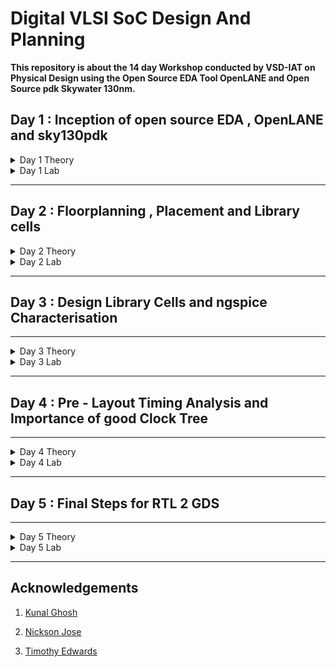 
# Digital VLSI SoC Design And Planning

**This repository is about the 14 day Workshop conducted by VSD-IAT on Physical Design using the Open Source EDA Tool OpenLANE and Open Source pdk Skywater 130nm.**

## Day 1 : Inception of open source EDA , OpenLANE and sky130pdk

<details>
<summary>Day 1  Theory</summary>

<br>

**OpenLANE ASIC Design Flow** 

The three components of an ASIC are RTL IPs , EDA Tools and PDK Data.

The Process Design Kit (pdk) acts as an interface between the fab and the designers. We used the skywater 130nm pdk. OpenLANE is built around the skywater and is capable of perfoming the RTL2GDS Flow.
<img width="865" alt="Screenshot 2024-12-12 132333" src="https://github.com/user-attachments/assets/6dec1a52-c946-409f-b3d5-32f0b6a2e621" />

</details>


<details>
<summary>Day 1  Lab</summary>
 
Directory structure : Desktop/work/tools/openlane_working_dir/openlane

The docker contains all the pre installed tools


<img width="319" alt="image" src="https://github.com/user-attachments/assets/aaefc55f-a2b8-41cc-9835-2afe04df3f43" />

Successfully synthesized.

<img width="405" alt="image" src="https://github.com/user-attachments/assets/66fec57e-aa8a-4948-a424-0adc05e3dc99" />



designs/picorv32a/runs/results



<img width="599" alt="image" src="https://github.com/user-attachments/assets/9dddeaf2-f724-4873-94db-484a6b3c112b" />

```
Here , the Number of Cells = 14876

Number of Flip Flops = 1613

 Flop Ratio = Number of Flip Flops / Number of Cells
  
Therefore , Flop ratio = 0.1084 or 10.84 %
```

Files created on Dec 12 19:29

<img width="686" alt="image" src="https://github.com/user-attachments/assets/3f271b79-a615-47a2-a5fc-e68e4920fc87" />

Verified it with stats report


<img width="595" alt="image" src="https://github.com/user-attachments/assets/a4308e3a-3f5b-49f6-9f45-3fd89b2c7ff8" />
</details>



****
## Day 2 : Floorplanning , Placement and Library cells

<details>
<summary>Day 2 Theory</summary>

<br>

**Floorplanning**


During floor planning a number of parameters are to be set. A well defined floor plan leads to an ASIC design with high performance and optimum area. 

**Concept of Pre Placed cell :**

Pre placed cells allows the granulizing of a larger design for usage whenever required in the design. Pre placed cells or Macros and IP's have user defined loactions and hence are placed on the chip before automated placement and routing. The pre placed are implemented once and can be used mulitiple times in the netlist.

**Decoupled Capacitors :**


Decoupling capacitors are placed locally around the pre-placed cells. The decoupling capacitor is a large capacitor completely full of charge whose voltage is equivalent to the power supply. During switching activity the decoupling capacitor decouples the circuit from the main supply and provides the necessary voltage required by the pre placed cells.

**Power Planning :**

During this stage mulltiple power supplies are placed in the chip for proper functioning.All the coupling capacitors present in the circuit demand the power supply simultaneously  which results in noise in the circuit due to voltage droop or ground bounce.


**Pin Placement :**

Optimal pin placement for less power consumption.

****
**Cell Design Flow And Characterisation**
****
Standard cell library contains cells with different threshold voltages and different sizes.They are characterised using the software GUNA.

The characterisation flow is :

1 . Read the model file

2 . Read the extracted spice netlist

3 . Recognize the behavior of the buffer

4 . Read the sub circuit of buffer

5 . Read in the necessary power supply

6 . Apply the stimulus

7 . Provide the necessary output capacitances

8 . Provide the necessary simulation command

9 . Feed in the characterisation file containing steps 1-8 into the GUNA software whose output is .lib file containing the timing, noise and power characterization
</details>


<details>
<summary>Day 2 Lab</summary>
 Run the floor plan command :
 
 ```
   run_floorplan
 ```

<img width="852" alt="image" src="https://github.com/user-attachments/assets/1c396a24-3f3a-4258-a0da-b25d0f14f680" />


<img width="847" alt="image" src="https://github.com/user-attachments/assets/84d68b47-7215-4708-8aa8-7d94335ecd41" />


<img width="935" alt="image" src="https://github.com/user-attachments/assets/6f162ff2-9fff-458d-8261-59d2b474824f" />


**Port Layers in MAGIC for visualization**

<img width="944" alt="image" src="https://github.com/user-attachments/assets/af908103-c2ee-4a26-96e0-b3f1244983ae" />

**Decap and Tap Cells**

<img width="947" alt="image" src="https://github.com/user-attachments/assets/f79cc5d7-c19a-4fdf-b2fa-afe0450ce6e6" />

**Unplaced Standard Cells**

<img width="947" alt="image" src="https://github.com/user-attachments/assets/4f6b42f1-a21b-4d58-87e8-84bb152e11a4" />

**Placement**

```
 run_placement
```

**Command for Magic for visualization**

<img width="948" alt="image" src="https://github.com/user-attachments/assets/fe5b44db-c08d-43ed-99d3-d9231d9861c6" />

**Placement Layout**
 
<img width="944" alt="image" src="https://github.com/user-attachments/assets/4daa465b-b817-4511-8b3e-768c1bec00d8" />

<img width="946" alt="image" src="https://github.com/user-attachments/assets/2bad9872-8dba-405f-85d9-3c5439d6e0f6" />

</details>

****
## Day 3 : Design Library Cells and ngspice Characterisation

****
<details>
<summary>Day 3  Theory</summary>

<br>

**16 Mask CMOS Process**

1. Selecting a substrate.

2 . Creating active regions for transistors.

3 . Formation of N-well and P-well.

4 . Formation of the gate.

5 . Formation of lightly doped drain (LDD).

6 . Source and drain formation.

7 . Formation of contacts and local interconnects.

8 . Higher-level metal formation.

<img width="550" alt="image" src="https://github.com/user-attachments/assets/47caa765-23c2-4d55-b9e5-6d484c306b39" />
</details>

<details>
<summary>Day 3 Lab</summary>

 Configure the vsdstdcelldesign directory
 ![day 3(2)](https://github.com/user-attachments/assets/c74b212f-1764-44b9-afec-5b875de4c486)

View the inverter design in MAGIC
 ![magic vsdstdcell](https://github.com/user-attachments/assets/b81e92f0-50dd-412c-b7f4-048059962c46)

Extract the inverter to spice
![extract ngspice(1)](https://github.com/user-attachments/assets/85856e91-c01b-433d-991c-ada55df7c4ec)

![extract ngspice](https://github.com/user-attachments/assets/41b7707f-081b-4fee-9773-c03c8a2e6fe9)

spice3file created
![ngspice(3)](https://github.com/user-attachments/assets/fa061123-a3f8-4a30-826e-46b20346edd0)

Run NGSpice simulation and plot y vs time a
![rise transition](https://github.com/user-attachments/assets/9ceeebce-00b7-46cc-b12e-6eb387b30559)

Transient Response
![trans(2)](https://github.com/user-attachments/assets/2420b69a-4f61-4fcd-88cf-81506ecb5251)

Now we Calculate the following parameters
**Rise Transition Time:**

The time taken for the output waveform to transition from 20% to 80% of its maximum value.
```
 Using data points:
 x0 = 2.18543e-09, y0 = 0.660022
 x1 = 2.2575e-09, y1 = 2.63969
 Rise time = x1 - x0 = 0.07207 ns
```
**Fall Transition Time:**

The time taken for the output waveform to transition from 80% to 20% of its maximum value.
``` 
 Using data points:
 x0 = 4.05579e-09, y0 = 2.64003
 x1 = 4.09788e-09, y1 = 0.659969
 Fall time = x1 - x0 = 0.04209 ns
```
**Rise Cell Delay:**

The time taken for a 50% transition at the output corresponding to a 50% fall at the input.
```
 Using data points:
 x0 = 2.15e-09, y0 = 1.65
 x1 = 2.21647e-09, y1 = 1.65
 Rise Cell Delay = x1 - x0 = 0.06647ns
```
**Fall Cell Delay:**

The time taken for a 50% fall at the output corresponding to a 50% rise at the input.
```
 Using data points:
 x0 = 4.05e-09, y0 = 1.64994
 x1 = 4.08055e-09, y1 = 1.64994
 Fall Cell delay = x1 - x0 = 0.03055 ns
```
Open the lab files
![drc](https://github.com/user-attachments/assets/cffce6ac-61ad-4fc4-8460-cae7fe2aec4d)

Open the magic.crc file in VIM Editor
![2](https://github.com/user-attachments/assets/4224a6c1-10c6-4db5-84e4-f150a1c938e7)

Open empty magic layout
![empty magic](https://github.com/user-attachments/assets/a7426cd6-08b6-4679-9ecc-157da4c3d03f)

Magic layout after adding a new rule for poly.9 in the sky130A.tech file and performing DRC check

![VirtualBox_VSDWorkshop_17_12_2024_21_38_36](https://github.com/user-attachments/assets/e8bccbac-9067-41f7-82e4-2fc984a5cded)

Now adding a new rule for  ``` nwell.4 ``` in the ```sky130A.tech ``` file

 ![VirtualBox_VSDWorkshop_17_12_2024_22_25_10](https://github.com/user-attachments/assets/8dd93111-56d2-4d2b-8424-170219b55788)

![VirtualBox_VSDWorkshop_17_12_2024_22_26_51](https://github.com/user-attachments/assets/73278029-9580-4e20-a1f3-47d353d180e5)

Reloading and performing DRC check
![VirtualBox_VSDWorkshop_17_12_2024_22_00_50](https://github.com/user-attachments/assets/73d02ddd-0607-4459-8da4-ee843d7330fc)
![VirtualBox_VSDWorkshop_17_12_2024_22_23_11](https://github.com/user-attachments/assets/4ffba5fc-4fe7-46a3-9ac0-01900c53b93e)

                          



</details>

****

## Day 4 : Pre - Layout Timing Analysis and Importance of good Clock Tree

****

<details>
<summary>Day 4 Theory</summary>

<br>

**Delay Tables in Power-Aware Clock Tree Synthesis**

It shows the relation between the output load and input slew for each buffer.

They are used to model the behaviour of standard cells , macros and other components.

**Setup Timing Analysis (Real Clock)**

The setup condition is (Δ1 + Θ < T + Δ2 - S -S.U )

( Δ1 ): Launch flop delay.

( Δ2 ): Capture flop delay.

( |Δ1 - Δ2| ): Clock slew.

(Θ) : Combinational Delay between launch and capture flip flops.

(T) : Clock Time.

(S) : Setup Time.

(SU) : Setup Uncertainty

**Hold Timing Conditions**

With real clocks, the condition becomes: [ Θ + Δ1 > H + Δ2 + HU ]

Slack : Data Arrival Time - Data Required Time

</details>

<details>
<summary>Day 4 Lab</summary>

 The following command is fed in the Desktop/work/tools/openlane_working_dir/openlane/vsdstdcelldesign directory
```
   magic -T sky130A.tech sky130_inv.mag &
```
![mag file](https://github.com/user-attachments/assets/97448b21-6b0b-4ea7-8341-c898a05175af)


In the Tkcon window : 

```
   help grid
```

```
   grid 0.46um 0.34um 0.23um 0.17um
```
![VirtualBox_VSDWorkshop_19_12_2024_12_03_27](https://github.com/user-attachments/assets/26d45fc9-2af4-47a5-bd5d-f6b87209a2e2)

![VirtualBox_VSDWorkshop_19_12_2024_12_04_27](https://github.com/user-attachments/assets/75ff36c0-7819-4634-9d6d-b2e9c7b01716)

Save the layout with a custom name
![VirtualBox_VSDWorkshop_19_12_2024_12_26_52](https://github.com/user-attachments/assets/ba11dd8a-8600-40bc-9069-ec03784e3129)

Generate the LEF file
![VirtualBox_VSDWorkshop_19_12_2024_12_29_43](https://github.com/user-attachments/assets/60893658-6643-4f8d-b9f3-a3388530cf3f)

Verifying the LEF file
![VirtualBox_VSDWorkshop_19_12_2024_12_32_34](https://github.com/user-attachments/assets/234acb49-369a-46c3-9375-13c873138404)

Copying the new LEF files along with the libraries to the following directory
![VirtualBox_VSDWorkshop_19_12_2024_12_46_49](https://github.com/user-attachments/assets/cd3b14f2-df8b-439c-981a-d30112ff0fb6)

Edit the  ``` config.tcl ``` file
![VirtualBox_VSDWorkshop_19_12_2024_12_58_26](https://github.com/user-attachments/assets/ff5f945c-4f67-43b0-a45c-82a68f044116)

RUN The Synthesis followed by 2 new commands
```
   set lefs [glob $::env(DESIGN_DIR)/src/*.lef]
   add_lefs -src $lefs
```
![VirtualBox_VSDWorkshop_19_12_2024_13_10_43](https://github.com/user-attachments/assets/5596d28b-9f4d-442f-8b52-f0abc5713cca)
![VirtualBox_VSDWorkshop_19_12_2024_13_12_29](https://github.com/user-attachments/assets/57e9e665-0c89-40a5-addf-0e2e78f6f47a)

Changing the values of some variables : 
```
    set ::env(SYNTH_STRATEGY) "DELAY 3"
    set ::env(SYNTH_SIZING) 1
 ```
``` run_synthesis ```
![VirtualBox_VSDWorkshop_19_12_2024_13_42_27](https://github.com/user-attachments/assets/e8d8c34c-2b23-4f62-a3dd-c494655c190e)

```
    init_floorplan 
    place_io
    tap_decap_or
```
![VirtualBox_VSDWorkshop_19_12_2024_15_01_35](https://github.com/user-attachments/assets/3d7ac2e7-2f45-45ce-bd9c-5bfc7efdf62d)

![VirtualBox_VSDWorkshop_19_12_2024_15_03_49](https://github.com/user-attachments/assets/246d8626-232b-47f6-a294-bcf7886a2af6)

``` run_placement ```

![VirtualBox_VSDWorkshop_19_12_2024_15_05_19](https://github.com/user-attachments/assets/8eed86f9-a22c-470f-9023-de3d004d5cf8)

View the placement.def file in MAGIC
![VirtualBox_VSDWorkshop_19_12_2024_15_09_37](https://github.com/user-attachments/assets/c90cedab-84bd-4b8d-9cc6-eaf6f8859e16)
![VirtualBox_VSDWorkshop_19_12_2024_15_12_05](https://github.com/user-attachments/assets/f384ed33-74a8-494f-979b-21e570efd41d)
![VirtualBox_VSDWorkshop_19_12_2024_15_14_09 - Copy](https://github.com/user-attachments/assets/52f048dd-68bb-4068-9ed9-1bcc21e97177)

``` sta pre_sta.conf ```

Post - STA Analysis
![VirtualBox_VSDWorkshop_19_12_2024_17_27_51](https://github.com/user-attachments/assets/039219cd-a9fa-4b0f-aad5-7d96a642eb3c)

``` run_cts ```
![run cts](https://github.com/user-attachments/assets/ca5721b5-013e-4d40-a39a-abcb56be3c12)

![VirtualBox_VSDWorkshop_19_12_2024_19_40_28](https://github.com/user-attachments/assets/f576210c-7a3f-40f4-91f8-8b4707858ed8)

</details>

****

## Day 5 : Final Steps for RTL 2 GDS

****

<details>
<summary>Day 5 Theory</summary>
<br>
 
 **Global and Detailed Routing using TritonRoute**

 ![image](https://github.com/user-attachments/assets/4a990392-bdbb-49a5-bbb8-2a52e72c715d)

 ![image](https://github.com/user-attachments/assets/117c8870-9c9b-4f2b-85cb-f7fadb756fd5)

 ![image](https://github.com/user-attachments/assets/4bd0b245-dbc3-4a69-baf3-6898a9733b28)

 ![image](https://github.com/user-attachments/assets/8fa489d3-0269-407a-8c64-4e8d5eca13a5)

 ![image](https://github.com/user-attachments/assets/e24f990c-ff62-4c90-9ac2-7db0c0f42f2a)


 
</details>

<details>
<summary>Day 5 Lab</summary>
 
**PDN (Power Distribution Network)**

 ``` gen_pdn ```
 
 ![VirtualBox_VSDWorkshop_21_12_2024_09_14_07](https://github.com/user-attachments/assets/69099568-9121-4216-b800-6382ea73e874)

 Loading THE PDN in MAGIC
 ![VirtualBox_VSDWorkshop_21_12_2024_09_19_24](https://github.com/user-attachments/assets/de921877-11e2-4a6e-99a4-f7a6f28fdd90)
 ![VirtualBox_VSDWorkshop_21_12_2024_09_19_58](https://github.com/user-attachments/assets/f5234c03-a920-4aeb-bdb8-a20e9a0d2634)
 ![after gen-pdn](https://github.com/user-attachments/assets/8a86a8f0-74ae-4a0a-b781-88317f858baa)

 
``` run_routing ```
![VirtualBox_VSDWorkshop_21_12_2024_09_21_40](https://github.com/user-attachments/assets/b192f83b-8d25-4acb-8f7c-eb7a351f9694)
![VirtualBox_VSDWorkshop_21_12_2024_09_42_31](https://github.com/user-attachments/assets/588445a0-4e5d-4926-a74e-22dd258a46b7)
![VirtualBox_VSDWorkshop_21_12_2024_10_01_16](https://github.com/user-attachments/assets/aa7fddfe-5a5c-4a83-bec1-02986104b3ad)

Routed def FILE IN MAGIC
![VirtualBox_VSDWorkshop_21_12_2024_09_45_46](https://github.com/user-attachments/assets/3222471f-82d7-4788-b539-921c1e55e3fc)
![VirtualBox_VSDWorkshop_21_12_2024_09_48_48](https://github.com/user-attachments/assets/007371cd-5d97-45a2-8de9-2110925639a0)
![VirtualBox_VSDWorkshop_21_12_2024_09_49_34](https://github.com/user-attachments/assets/fc6732f2-c0b5-4934-af64-50ce4c918b23)

**Timing Analysis**

Using Open STA 
![VirtualBox_VSDWorkshop_21_12_2024_10_28_48](https://github.com/user-attachments/assets/0b0c471e-2adc-4035-b7ff-bdd9862cb719)
![VirtualBox_VSDWorkshop_21_12_2024_10_29_35](https://github.com/user-attachments/assets/4a2ee0a3-f96f-4c45-b6db-feb2ab312e24)

</details>

****

## Acknowledgements

1. [Kunal Ghosh](https://github.com/kunalg123)

2. [Nickson Jose](https://github.com/nickson-jose)

3. [Timothy Edwards](https://github.com/RTimothyEdwards)












